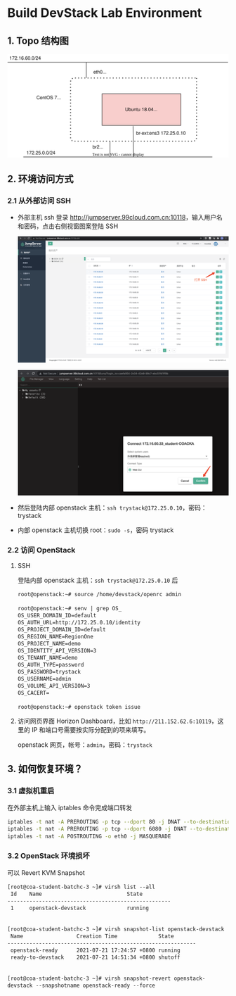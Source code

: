 # Build DevStack Lab Environment

## 1. Topo 结构图

![](image/coalab-devstack.svg)

## 2. 环境访问方式

### 2.1 从外部访问 SSH

- 外部主机 ssh 登录 <http://jumpserver.99cloud.com.cn:10118>，输入用户名和密码，点击右侧视窗图案登陆 SSH

    ![](image/jumpserver.png)

    ![](image/jumpserver-confirm.png)

- 然后登陆内部 openstack 主机：`ssh trystack@172.25.0.10`，密码：trystack
- 内部 openstack 主机切换 root：`sudo -s`，密码 trystack

### 2.2 访问 OpenStack

1. SSH

    登陆内部 openstack 主机：`ssh trystack@172.25.0.10` 后

    ```console
    root@openstack:~# source /home/devstack/openrc admin

    root@openstack:~# senv | grep OS_
    OS_USER_DOMAIN_ID=default
    OS_AUTH_URL=http://172.25.0.10/identity
    OS_PROJECT_DOMAIN_ID=default
    OS_REGION_NAME=RegionOne
    OS_PROJECT_NAME=demo
    OS_IDENTITY_API_VERSION=3
    OS_TENANT_NAME=demo
    OS_AUTH_TYPE=password
    OS_PASSWORD=trystack
    OS_USERNAME=admin
    OS_VOLUME_API_VERSION=3
    OS_CACERT=

    root@openstack:~# openstack token issue
    ```

1. 访问网页界面 Horizon Dashboard，比如 `http://211.152.62.6:10119`，这里的 IP 和端口号需要按实际分配到的项来填写。

    openstack 网页，帐号：`admin`，密码：`trystack`

## 3. 如何恢复环境？

### 3.1 虚拟机重启

在外部主机上输入 iptables 命令完成端口转发

```bash
iptables -t nat -A PREROUTING -p tcp --dport 80 -j DNAT --to-destination 172.25.0.10:80
iptables -t nat -A PREROUTING -p tcp --dport 6080 -j DNAT --to-destination 172.25.0.10:6080
iptables -t nat -A POSTROUTING -o eth0 -j MASQUERADE
```

### 3.2 OpenStack 环境损坏

可以 Revert KVM Snapshot

```console
[root@coa-student-batchc-3 ~]# virsh list --all
 Id    Name                           State
----------------------------------------------------
 1     openstack-devstack             running


[root@coa-student-batchc-3 ~]# virsh snapshot-list openstack-devstack  
 Name                 Creation Time             State
------------------------------------------------------------
 openstack-ready      2021-07-21 17:24:57 +0800 running
 ready-to-devstack    2021-07-21 14:51:34 +0800 shutoff


[root@coa-student-batchc-3 ~]# virsh snapshot-revert openstack-devstack --snapshotname openstack-ready --force
```
